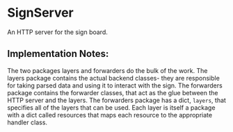 SignServer
==========

An HTTP server for the sign board.

Implementation Notes:
---------------------

The two packages layers and forwarders do the bulk of the work. The layers
package contains the actual backend classes- they are responsible for taking
parsed data and using it to interact with the sign. The forwarders package
contains the forwarder classes, that act as the glue between the HTTP server
and the layers. The forwarders package has a dict, `layers`, that specifies all
of the layers that can be used. Each layer is itself a package with a dict
called resources that maps each resource to the appropriate handler class.